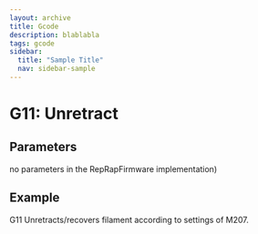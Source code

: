 ```yaml
---
layout: archive
title: Gcode
description: blablabla
tags: gcode
sidebar:
  title: "Sample Title"
  nav: sidebar-sample
---
```


# G11: Unretract #

## Parameters ##

no parameters in the RepRapFirmware implementation)

## Example ##

G11
Unretracts/recovers filament according to settings of M207.
